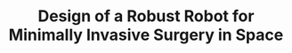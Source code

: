 ---
layout: default
title: Design of a Robust Robot for Minimally Invasive Surgery in Space
authors: WG Bircher, J Hawks, S Farritor, D Oleynikov
publication: Poster, NASA HRP Investigator's Workshop, Galveston, TX
year: 2015
award: 
alt_link:
---